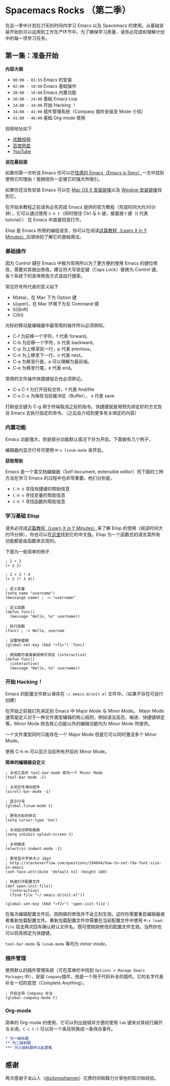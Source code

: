 # Spacemacs Rocks （第二季）

在这一季中计划在21天的时间内学习 Emacs 以及 Spacemacs 的使用。从基础安装开始到可以运用到工作生产环节中。为了确保学习质量，请务必完成和理解计划中的每一项学习任务。

## 第一集：准备开始

**内容大纲**

- `00:00 - 01:55` Emacs 的安装
- `02:00 - 10:00` Emacs 基础操作
- `10:00 - 16:00` Emacs 内置功能
- `16:00 - 24:00` 基础 Emacs Lisp
- `24:00 - 34:00` 开始 Hacking ！
- `34:00 - 41:00` 插件管理系统（Company 插件安装及 Mode 介绍）
- `41:00 - 46:00` 基础 Org-mode 使用

视频地址如下

- [优酷视频](http://v.youku.com/v_show/id_XMTUwNjU0MjE0OA==.html)
- [百度网盘](http://pan.baidu.com/s/1gep9DQV)
- [YouTube](https://www.youtube.com/watch?v=0hpVuoyO8_o&feature=youtu.be)

**说在最前面**

如果你第一次听说 Emacs 你可以在[性感的 Emacs（Emacs is Sexy）](http://emacs.sexy/)一文中找到使用它的理由！我相信你一定被它的强大所吸引。

如果你还没有安装 Emacs 可以在 [Mac OS X 安装链接](http://emacsformacosx.com/builds)以及 [Window 安装链接](http://emacsbinw64.sourceforge.net/)找到它。

在开始本教程之前请务必先完成 Emacs 提供的官方教程（完成时间大约30分钟），它可以通过使用 `C-h t`（同时按住 Ctrl 与 h 键，接着按 t 键（t 代表 tutorial）） 在 Emacs 中直接将其打开。

Elisp 是 Emacs 所用的编程语言，你可以在阅读[这篇教程（Learn X in Y Minutes）](https://learnxinyminutes.com/docs/elisp/)后很快的了解它的基础用法。

### 基础操作

因为 Control 键在 Emacs 中极为常用所以为了更方便的使用 Emacs 的键位修改，需要对其做出修改。建议将大写锁定键（Caps Lock）替换为 Control 键。各个系统下的具体修改方式请自行搜索。

常见符号所代表的意义如下

- M(eta)，在 Mac 下为 Option 键
- s(uper)，在 Mac 环境下为左 Command 键
- S(Shift)
- C(trl)

光标的移动是编辑器中最常用的操作所以必须熟知。

- C-f 为前移一个字符，f 代表 forward。
- C-b 为后移一个字符，b 代表 backward。
- C-p 为上移至前一行，p 代表 previous。
- C-n 为上移至下一行，n 代表 next。
- C-a 为移至行首，a 可以理解为最前端。
- C-e 为移至行尾，e 代表 end。

常用的文件操作快捷键组合也必须熟记。

- C-x C-f 为打开目标文件，f 代表 find/file
- C-x C-s 为保存当前缓冲区（Buffer）， s 代表 save

打断组合键为 C-g 用于终端取消之前的指令。快捷键就是用预先绑定好的方式告诉 Emacs 去执行指定的命令。（之后会介绍到更多有关绑定的内容）

### 内置功能

Emacs 功能强大，但是部分功能默认情况下并为开启。下面做有几个例子，

编辑器内显示行号可使用 `M-x linum-mode` 来开启。

**获取帮助**

Emacs 是一个富文档编辑器（Self document, extensible editor）而下面的三种方法在学习 Emacs 的过程中也非常重要。他们分别是，

- `C-h k` 寻找快捷键的帮助信息
- `C-h v` 寻找变量的帮助信息
- `C-h f` 寻找函数的帮助信息

### 学习基础 Elisp

请务必完成[这篇教程（Learn X in Y Minutes）](https://learnxinyminutes.com/docs/elisp/)来了解 Elisp 的使用（阅读时间大约15分钟），你也可以在[这里](https://learnxinyminutes.com/docs/zh-cn/elisp-cn/)找到它的中文版。Elisp 为一个函数式的语言其所有功能都是由函数来实现的。

下面为一些简单的例子

```elisp
; 2 + 2
(+ 2 2)

; 2 + 3 * 4
(+ 2 (* 3 4))

; 定义变量
(setq name "username")
(messasge name) ; -> "username"

; 定义函数
(defun func()
  (message "Hello, %s" username))

; 执行函数
(func) ; -> Hello, usernam

; 设置快捷键
(global-set-key (kbd "<f1>") 'func)

; 使函数可直接被调用可添加 (interactive)
(defun func()
  (interactive)
  (message "Hello, %s" username))

```

### 开始 Hacking！

Emacs 的配置文件默认保存在 `~/.emacs.d/init.el` 文件中。（如果不存在可自行创建）

在开始之前我们先来区别 Emacs 中 Major Mode 与 Minor Mode。 Major Mode 通常是定义对于一种文件类型编辑的核心规则，例如语法高亮、缩进、快捷键绑定等。Minor Mode 除去核心功能以外的编辑功能均为 Minor Mode 所提供。

一个文件类型同时只能存在一个 Major Mode 但是它可以同时激活多个 Minor Mode。

使用 C-h m 可以显示当前所有开启的 Minor Mode。

**简单的编辑器自定义**

```elisp
; 关闭工具栏 tool-bar-mode 即为一个 Minor Mode
(tool-bar-mode -1)

; 关闭文件滑动控件
(scroll-bar-mode -1)

; 显示行号
(global-linum-mode t)

; 更改光标的样式
(setq cursor-type 'bar)

; 关闭启动帮助画面
(setq inhibit-splash-screen t)

; 关闭缩进
(electric-indent-mode -1)

; 更改显示字体大小 16pt
; http://stackoverflow.com/questions/294664/how-to-set-the-font-size-in-emacs
(set-face-attribute 'default nil :height 160)

; 快速打开配置文件
(def open-init-file()
  (interactive)
  (find-file "~/.emacs.d/init.el"))

(global-set-key (kbd "<f2>") 'open-init-file')
```

在每次编辑配置文件后，刚刚做的修改并不会立刻生效。这时你需要重启编辑器或者重新加载配置文件。重新加载配置文件你需要在当前配置文件中使用 `M-x load-file` 双击两次回车确认默认文件名，既可使刚刚修改的配置文件生效。当然你也可以将其绑定为快捷键。

`tool-bar-mode` 与 `linum-mode` 等均为 *minor mode*。

### 插件管理

使用默认的插件管理系统（可在菜单栏中找到 `Options > Manage Emacs Packages` 中），安装 `Company`插件，他是一个用于代码补全的插件。它的名字代表补全一切的意思（Complete Anything）。

```elisp
; 开启全局 Company 补全
(global-company-mode t)
```

### Org-mode

简单的 Org-mode 的使用，它可以列出提纲并方便的使用 `tab` 键来对其经行展开与关闭。`C-c C-t` 可以将一个条目转换成一条待办事件。

```org
* 为一级标题
** 为二级标题
*** 为三级标题并以此类推
```

## 感谢

再次感谢子龙山人（[@zilongshanren](https://github.com/zilongshanren)）花费时间和精力分享他的知识和经验。
